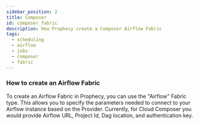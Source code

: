```yaml
---
sidebar_position: 2
title: Composer
id: composer_fabric
description: How Prophecy create a Composer Airflow Fabric
tags:
  - scheduling
  - airflow
  - jobs
  - composer
  - fabric
---
```


### How to create an Airflow Fabric

To create an Airflow Fabric in Prophecy, you can use the "Airflow" Fabric type. This allows you to specify the parameters needed to connect to your Airflow instance based on the Provider. Currently, for Cloud Composer you would provide Airflow URL, Project Id, Dag location, and authentication key.
